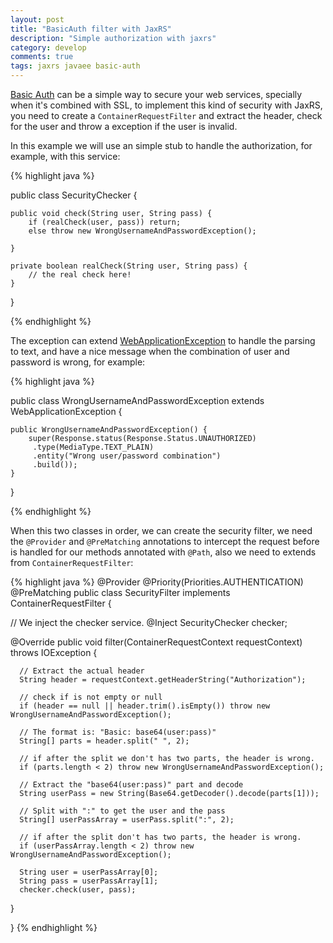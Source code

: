 ```yaml
---
layout: post
title: "BasicAuth filter with JaxRS"
description: "Simple authorization with jaxrs"
category: develop
comments: true
tags: jaxrs javaee basic-auth
---
```


[Basic Auth][basic-auth] can be a simple way to secure your web services,
specially when it's combined with SSL, to implement this kind of security with
JaxRS, you need to create a `ContainerRequestFilter` and extract the header,
check for the user and throw a exception if the user is invalid.

In this example we will use an simple stub to handle the authorization, for
example, with this service:

{% highlight java %}

public class SecurityChecker {

    public void check(String user, String pass) {
        if (realCheck(user, pass)) return;
        else throw new WrongUsernameAndPasswordException();

    }

    private boolean realCheck(String user, String pass) {
        // the real check here!
    }
}

{% endhighlight %}

The exception can extend [WebApplicationException][web-app-ex] to handle the
parsing to text, and have a nice message when the combination of user and
password is wrong, for example:

{% highlight java %}

public class WrongUsernameAndPasswordException extends WebApplicationException {

    public WrongUsernameAndPasswordException() {
        super(Response.status(Response.Status.UNAUTHORIZED)
         .type(MediaType.TEXT_PLAIN)
         .entity("Wrong user/password combination")
         .build());
    }
}

{% endhighlight %}

When this two classes in order, we can create the security filter, we need the
`@Provider` and `@PreMatching` annotations to intercept the request before is
handled for our methods annotated with `@Path`, also we need to extends from
`ContainerRequestFilter`:

{% highlight java %}
@Provider
@Priority(Priorities.AUTHENTICATION)
@PreMatching
public class SecurityFilter implements ContainerRequestFilter {

   // We inject the checker service.
   @Inject SecurityChecker checker;

   @Override
   public void filter(ContainerRequestContext requestContext) throws IOException {

      // Extract the actual header
      String header = requestContext.getHeaderString("Authorization");

      // check if is not empty or null
      if (header == null || header.trim().isEmpty()) throw new WrongUsernameAndPasswordException();

      // The format is: "Basic: base64(user:pass)"
      String[] parts = header.split(" ", 2);

      // if after the split we don't has two parts, the header is wrong.
      if (parts.length < 2) throw new WrongUsernameAndPasswordException();

      // Extract the "base64(user:pass)" part and decode
      String userPass = new String(Base64.getDecoder().decode(parts[1]));

      // Split with ":" to get the user and the pass
      String[] userPassArray = userPass.split(":", 2);

      // if after the split don't has two parts, the header is wrong.
      if (userPassArray.length < 2) throw new WrongUsernameAndPasswordException();

      String user = userPassArray[0];
      String pass = userPassArray[1];
      checker.check(user, pass);
   }

}
{% endhighlight %}


[basic-auth]: https://en.wikipedia.org/wiki/Basic_access_authentication
[web-app-ex]: http://docs.oracle.com/javaee/7/api/javax/ws/rs/WebApplicationException.html
